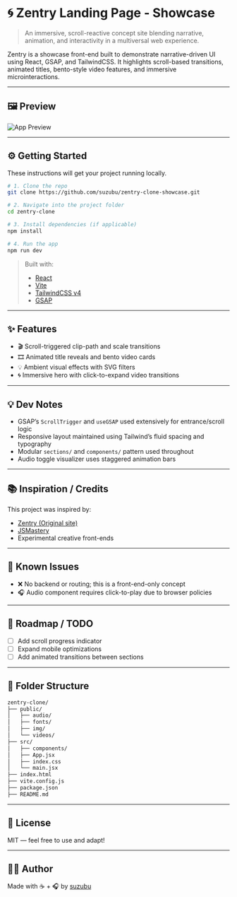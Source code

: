 # 🌀 Zentry Landing Page - Showcase

> An immersive, scroll-reactive concept site blending narrative, animation, and interactivity in a multiversal web experience.

Zentry is a showcase front-end built to demonstrate narrative-driven UI using React, GSAP, and TailwindCSS. It highlights scroll-based transitions, animated titles, bento-style video features, and immersive microinteractions.

---

## 🖼 Preview

![App Preview](media/zentry-clone-demo.gif)


---

## ⚙️ Getting Started

These instructions will get your project running locally.

```bash
# 1. Clone the repo
git clone https://github.com/suzubu/zentry-clone-showcase.git

# 2. Navigate into the project folder
cd zentry-clone

# 3. Install dependencies (if applicable)
npm install

# 4. Run the app
npm run dev
```

> Built with:  
> - [React](https://reactjs.org/)  
> - [Vite](https://vitejs.dev/)  
> - [TailwindCSS v4](https://tailwindcss.com/)  
> - [GSAP](https://greensock.com/gsap/)

---

## ✨ Features

- 🎬 Scroll-triggered clip-path and scale transitions
- 🎞️ Animated title reveals and bento video cards
- 💡 Ambient visual effects with SVG filters
- 🌀 Immersive hero with click-to-expand video transitions

---

## 💡 Dev Notes

- GSAP’s `ScrollTrigger` and `useGSAP` used extensively for entrance/scroll logic
- Responsive layout maintained using Tailwind’s fluid spacing and typography
- Modular `sections/` and `components/` pattern used throughout
- Audio toggle visualizer uses staggered animation bars

---

## 📚 Inspiration / Credits

This project was inspired by:

- [Zentry (Original site)](https://zentry.gg)
- [JSMastery](https://www.youtube.com/watch?v=zA9r5zTllx4&t=9384s)
- Experimental creative front-ends

---

## 🧪 Known Issues

- ❌ No backend or routing; this is a front-end-only concept
- 🎧 Audio component requires click-to-play due to browser policies

---

## 🔭 Roadmap / TODO

- [ ] Add scroll progress indicator
- [ ] Expand mobile optimizations
- [ ] Add animated transitions between sections

---

## 📂 Folder Structure

```bash
zentry-clone/
├── public/
│   ├── audio/
│   ├── fonts/
│   ├── img/
│   └── videos/
├── src/
│   ├── components/
│   ├── App.jsx
│   ├── index.css
│   └── main.jsx
├── index.html
├── vite.config.js
├── package.json
├── README.md
```

---

## 📜 License

MIT — feel free to use and adapt!

---

## 🙋‍♀️ Author

Made with ☕ + 🎧 by [suzubu](https://github.com/suzubu)

